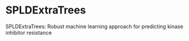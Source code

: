 # SPLDExtraTrees
SPLDExtraTrees: Robust machine learning approach for predicting kinase inhibitor resistance
